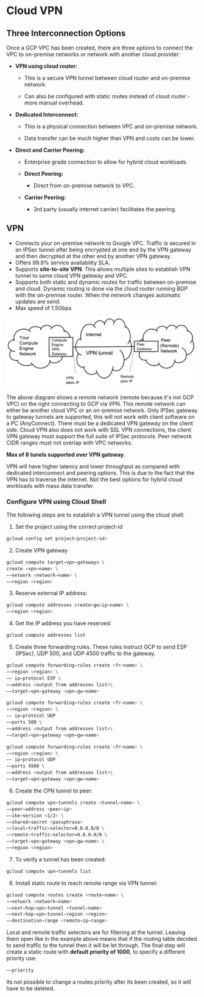 # Cloud VPN

## Three Interconnection Options

Once a GCP VPC has been created, there are three options to connect the VPC to on-premise networks or network with another cloud provider:

- **VPN using cloud router:**

    - This is a secure VPN tunnel between cloud router and on-premise network.

    - Can also be configured with static routes instead of cloud router - more manual overhead.

- **Dedicated Interconnect:**

    - This is a physical connection between VPC and on-premise network.

    - Data transfer can be much higher than VPN and costs can be lower.

- **Direct and Carrier Peering:**

    - Enterprise grade connection to allow for hybrid cloud workloads.

    - **Direct Peering:**

        - Direct from on-premise network to VPC.

    - **Carrier Peering:**

        - 3rd party (usually internet carrier) facilitates the peering.

## VPN

- Connects your on-premise network to Google VPC. Traffic is secured in an IPSec tunnel after being encrypted at one end by the VPN gateway and then decrypted at the other end by another VPN gateway.
- Offers 99.9% service availability SLA.
- Supports **site-to-site VPN**. This allows multiple sites to establish VPN tunnel to same cloud VPN gateway and VPC.
- Supports both static and dynamic routes for traffic between on-premise and cloud. Dynamic routing is done via the cloud router running BGP with the on-premise router. When the network changes automatic updates are send.
- Max speed of 1.5Gbps



![vpn_gcp.png](attachments/5f29666f.png)


The above diagram shows a remote network (remote because it's not GCP VPC) on the right connecting to GCP via VPN. This remote network can either be another cloud VPC or an on-premise network. Only IPSec gateway to gateway tunnels are supported, this will not work with client software on a PC (AnyConnect). There must be a dedicated VPN gateway on the client side. Cloud VPN also does not work with SSL VPN connections, the client VPN gateway must support the full suite of IPSec protocols. 
Peer network CIDR ranges must not overlap with VPC networks.

**Max of 8 tunels supported over VPN gateway**.

VPN will have higher latency and lower throughput as compared with dedicated interconnect and peering options. This is due to the fact that the VPN has to traverse the internet. Not the best options for hybrid cloud workloads with mass data transfer.


### Configure VPN using Cloud Shell

The following steps are to establish a VPN tunnel using the cloud shell:

1. Set the project using the correct project-id
```bash
gcloud config set project<project−id>
```
2. Create VPN gateway
```bash
gcloud compute target−vpn−gateways \
create <vpn−name> \
−−network <network−name> \
−−region <region>
```
3. Reserve external IP address:
```bash
gcloud compute addresses create<gw−ip−name> \
−−region <region>
```
4. Get the IP address you have reserved:
 ```bash
gcloud compute addresses list
```
5. Create three forwarding rules. These rules instruct GCP to send ESP (IPSec), UDP 500, and UDP 4500 traffic to the gateway.
```bash
gcloud compute forwarding−rules create <fr−name> \
−−region <region> \
−− ip−protocol ESP \
−−address <output from addresses list>\
−−target−vpn−gateway <vpn−gw−name>
```
```bash
gcloud compute forwarding−rules create <fr−name> \
−−region <region> \
−− ip−protocol UDP
−−ports 500 \
−−address <output from addresses list>\
−−target−vpn−gateway <vpn−gw−name>
```
```bash
gcloud compute forwarding−rules create <fr−name> \
−−region <region> \
−− ip−protocol UDP
−−ports 4500 \
−−address <output from addresses list>\
−−target−vpn−gateway <vpn−gw−name>
```
6. Create the CPN tunnel to peer:
```bash
gcloud compute vpn−tunnels create <tunnel−name> \
−−peer−address <peer−ip>
−−ike−version <1/2> \
−−shared−secret <passphrase>
−−local−traffic−selector=0.0.0.0/0 \
−−remote−traffic−selector=0.0.0.0/0 \
−−target−vpn−gateway <vpn−gw−name> \
−−region <region> 
```
7. To verify a tunnel has been created:
```bash
gcloud compute vpn−tunnels list
```
8. Install static route to reach remote range via VPN tunnel:
```bash
gcloud compute routes create <route−name> \
−−network <network−name>
−−next−hop−vpn−tunnel <tunnel−name>
−−next−hop−vpn−tunnel−region <region>
−−destination−range <remote−ip−range>
```

Local and remote traffic selectors are for filtering at the tunnel. Leaving them open like in the example above means that if the routing table decided to send traffic to the tunnel then it will be let through.
The final step will create a static route with **default priority of 1000**, to specify a different priority use: 
```bash
−−priority
```
Its not possible to change a routes priority after its been created, so it will have to be deleted.

